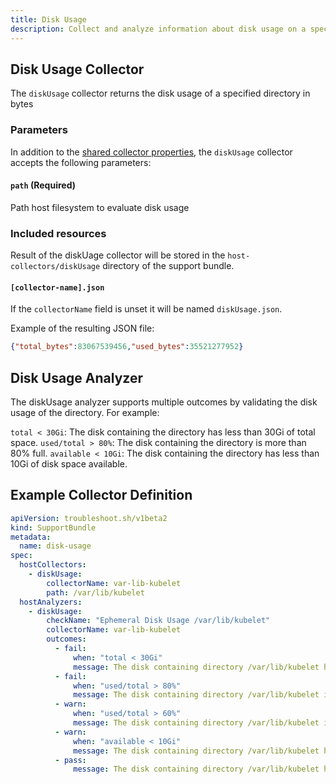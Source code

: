 ```yaml
---
title: Disk Usage
description: Collect and analyze information about disk usage on a specified path
---
```


## Disk Usage Collector

The `diskUsage` collector returns the disk usage of a specified directory in bytes

### Parameters

In addition to the [shared collector properties](/collect/collectors/#shared-properties), the `diskUsage` collector accepts the following parameters:

#### `path` (Required)
Path host filesystem to evaluate disk usage

### Included resources

Result of the diskUage collector will be stored in the `host-collectors/diskUsage` directory of the support bundle.

#### `[collector-name].json`

If the `collectorName` field is unset it will be named `diskUsage.json`.

Example of the resulting JSON file:

```json
{"total_bytes":83067539456,"used_bytes":35521277952}
```

## Disk Usage Analyzer

The diskUsage analyzer supports multiple outcomes by validating the disk usage of the directory. For example:

`total < 30Gi`: The disk containing the directory has less than 30Gi of total space.
`used/total > 80%`: The disk containing the directory is more than 80% full.
`available < 10Gi`: The disk containing the directory has less than 10Gi of disk space available.

## Example Collector Definition

```yaml
apiVersion: troubleshoot.sh/v1beta2
kind: SupportBundle
metadata:
  name: disk-usage
spec:
  hostCollectors:
    - diskUsage:
        collectorName: var-lib-kubelet
        path: /var/lib/kubelet
  hostAnalyzers:
    - diskUsage:
        checkName: "Ephemeral Disk Usage /var/lib/kubelet"
        collectorName: var-lib-kubelet
        outcomes:
          - fail:
              when: "total < 30Gi"
              message: The disk containing directory /var/lib/kubelet has less than 30Gi of total space
          - fail:
              when: "used/total > 80%"
              message: The disk containing directory /var/lib/kubelet is more than 80% full
          - warn:
              when: "used/total > 60%"
              message: The disk containing directory /var/lib/kubelet is more than 60% full
          - warn:
              when: "available < 10Gi"
              message: The disk containing directory /var/lib/kubelet has less than 10Gi of disk space available
          - pass:
              message: The disk containing directory /var/lib/kubelet has at least 30Gi of total space, has at least 10Gi of disk space available, and is less than 60% full
```
